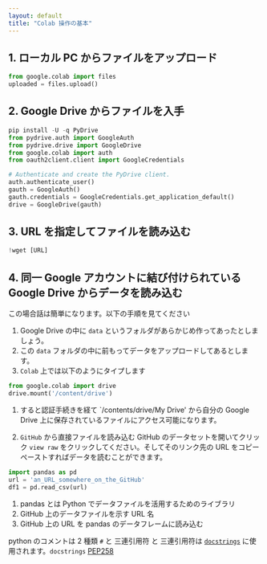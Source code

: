 ```yaml
---
layout: default
title: "Colab 操作の基本"
---
```


<!--
source: https://towardsdatascience.com/3-ways-to-load-csv-files-into-colab-7c14fcbdcb92
-->

## 1. ローカル PC からファイルをアップロード

```python
from google.colab import files
uploaded = files.upload()
```

## 2. Google Drive からファイルを入手

```python
pip install -U -q PyDrive
from pydrive.auth import GoogleAuth
from pydrive.drive import GoogleDrive
from google.colab import auth
from oauth2client.client import GoogleCredentials

# Authenticate and create the PyDrive client.
auth.authenticate_user()
gauth = GoogleAuth()
gauth.credentials = GoogleCredentials.get_application_default()
drive = GoogleDrive(gauth)
```

## 3. URL を指定してファイルを読み込む

```python
!wget [URL]
```

## 4. 同一 Google アカウントに結び付けられている Google Drive からデータを読み込む

この場合話は簡単になります。以下の手順を見てください

1. Google Drive の中に `data` というフォルダがあらかじめ作ってあったとしましょう。
2. この `data` フォルダの中に前もってデータをアップロードしてあるとします。
1. `Colab` 上では以下のようにタイプします

```python
from google.colab import drive
drive.mount('/content/drive')
```

1. すると認証手続きを経て `/contents/drive/My Drive' から自分の Google Drive 上に保存されているファイルにアクセス可能になります。


1. `GitHub` から直接ファイルを読み込む
GitHub のデータセットを開いてクリック `view raw` をクリックしてください。そしてそのリンク先の URL をコピーペーストすればデータを読むことができます。

```python
import pandas as pd
url = 'an_URL_somewhere_on_the_GitHub' 
df1 = pd.read_csv(url)
```

1. pandas とは Python でデータファイルを活用するためのライブラリ
2. GitHub 上のデータファイルを示す URL 名
3. GitHub 上の URL を pandas のデータフレームに読み込む


python のコメントは 2 種類 
`#` と 三連引用符 と
三連引用符は [`docstrings`](https://www.python.org/dev/peps/pep-0257/) に使用されます。`docstrings` [PEP258](https://www.python.org/dev/peps/pep-0258/) 

